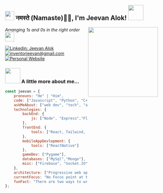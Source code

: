 <h2><img src="https://emojis.slackmojis.com/emojis/images/1531849430/4246/blob-sunglasses.gif?1531849430" width="30"/> नमस्ते (Namaste)🙏🏻, I'm Jeevan Alok! <img src="https://media.giphy.com/media/12oufCB0MyZ1Go/giphy.gif" width="50"></h2>
<img align='right' src="https://media.giphy.com/media/M9gbBd9nbDrOTu1Mqx/giphy.gif" width="230">
<p><em>Arranging 1s and 0s in the right order 
<img src="https://media.giphy.com/media/WUlplcMpOCEmTGBtBW/giphy.gif" width="30"/> 
</em></p>

[![Linkedin: Jeevan Alok](https://img.shields.io/badge/-JeevanAlok-blue?style=flat-square&logo=Linkedin&logoColor=white&link=https://www.linkedin.com/in/jeevan-alok-mohanty-b9143a22b/)](https://www.linkedin.com/in/jeevan-alok-mohanty-b9143a22b/)
<a href="mailto:inventorjeevan@gmail.com">![inventorjeevan@gmail.com](https://img.shields.io/badge/inventorjeevan@gmai.com-D14836?style=flat-square&logo=gmail&logoColor=white)  </a>
[![Personal Website](https://img.shields.io/badge/Personal_Portfolio-46a2f1.svg?&style=flat-square&logo=Google-Chrome&logoColor=white&link=https://jeevanalok.github.io/portfolio)](https://jeevanalok.github.io/portfolio)


### <img src="https://media.giphy.com/media/VgCDAzcKvsR6OM0uWg/giphy.gif" width="50"> A little more about me...  

```javascript
const jeevan = {
    pronouns: "He" | "Him",
    code: ["Javascript", "Python", "C++",],
    askMeAbout: ["web dev", "tech", "anime"],
    technologies: {
        backEnd: {
            js: ["Node", "Express","Flask"],
        },
        frontEnd: {
            tools: ["React, Tailwind, Bootstrap, Html5, Less, Css"]
        },
        mobileAppDevlopment: {
            tools: ["ReactNative"]
        },
        gameDev: ["Pygame"],
        databases: ["MySql","Mongo"],
        misc: ["Firebase", "Socket.IO","p5.js"]
    },
    architecture: ["Progressive web applications", "Single page applications","Cross Platform app development"],
    currentFocus: "No Focus point at this time",
    funFact: "There are two ways to write error-free programs; only the third one works"
};
```
<!-- <img src="https://media.giphy.com/media/LnQjpWaON8nhr21vNW/giphy.gif" width="60"> <em><b>I love connecting with different people</b> so if you want to say <b>hi, I'll be happy to meet you more!</b> 😊</em> -->

